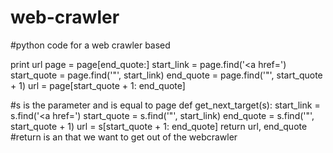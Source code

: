 # web-crawler
#python code for a web crawler based

print url
page = page[end_quote:]
start_link = page.find('<a href=')
start_quote = page.find('"', start_link)
end_quote = page.find('"', start_quote + 1)
url = page[start_quote + 1: end_quote]

#s is the parameter and is equal to page
def get_next_target(s):
    start_link = s.find('<a href=')
    start_quote = s.find('"', start_link)
    end_quote = s.find('"', start_quote + 1)
    url = s[start_quote + 1: end_quote]
    return url, end_quote
    #return is an <expression> that we want to get out of the webcrawler 
